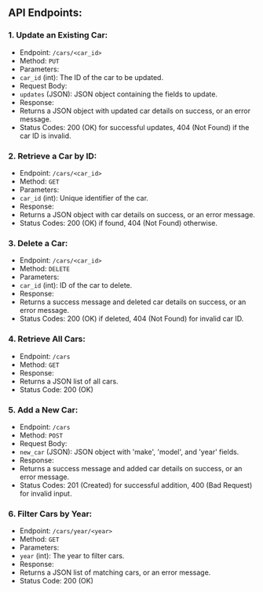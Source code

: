 ## API Endpoints:

### 1. Update an Existing Car:
- Endpoint: `/cars/<car_id>`
- Method: `PUT`
- Parameters:
 - `car_id` (int): The ID of the car to be updated.
- Request Body:
 - `updates` (JSON): JSON object containing the fields to update.
- Response:
 - Returns a JSON object with updated car details on success, or an error message.
 - Status Codes: 200 (OK) for successful updates, 404 (Not Found) if the car ID is invalid.

### 2. Retrieve a Car by ID:
- Endpoint: `/cars/<car_id>`
- Method: `GET`
- Parameters:
 - `car_id` (int): Unique identifier of the car.
- Response:
 - Returns a JSON object with car details on success, or an error message.
 - Status Codes: 200 (OK) if found, 404 (Not Found) otherwise.

### 3. Delete a Car:
- Endpoint: `/cars/<car_id>`
- Method: `DELETE`
- Parameters:
 - `car_id` (int): ID of the car to delete.
- Response:
 - Returns a success message and deleted car details on success, or an error message.
 - Status Codes: 200 (OK) if deleted, 404 (Not Found) for invalid car ID.

### 4. Retrieve All Cars:
- Endpoint: `/cars`
- Method: `GET`
- Response:
 - Returns a JSON list of all cars.
 - Status Code: 200 (OK)

### 5. Add a New Car:
- Endpoint: `/cars`
- Method: `POST`
- Request Body:
 - `new_car` (JSON): JSON object with 'make', 'model', and 'year' fields.
- Response:
 - Returns a success message and added car details on success, or an error message.
 - Status Codes: 201 (Created) for successful addition, 400 (Bad Request) for invalid input.

### 6. Filter Cars by Year:
- Endpoint: `/cars/year/<year>`
- Method: `GET`
- Parameters:
 - `year` (int): The year to filter cars.
- Response:
 - Returns a JSON list of matching cars, or an error message.
 - Status Code: 200 (OK)
